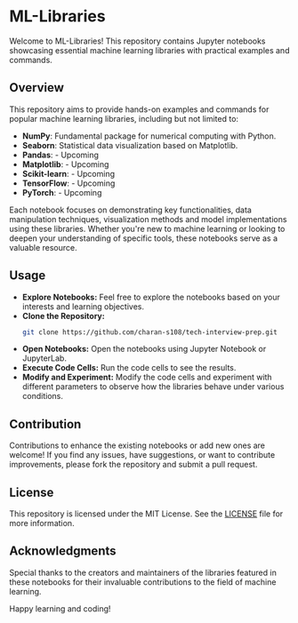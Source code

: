 # ML-Libraries

Welcome to ML-Libraries! This repository contains Jupyter notebooks showcasing essential machine learning libraries with practical examples and commands.

## Overview

This repository aims to provide hands-on examples and commands for popular machine learning libraries, including but not limited to:

- **NumPy**: Fundamental package for numerical computing with Python.
- **Seaborn**: Statistical data visualization based on Matplotlib.
- **Pandas**: - Upcoming
- **Matplotlib**: - Upcoming
- **Scikit-learn**: - Upcoming
- **TensorFlow**: - Upcoming
- **PyTorch**: - Upcoming

Each notebook focuses on demonstrating key functionalities, data manipulation techniques, visualization methods and model implementations using these libraries. Whether you're new to machine learning or looking to deepen your understanding of specific tools, these notebooks serve as a valuable resource.

## Usage

- **Explore Notebooks:** Feel free to explore the notebooks based on your interests and learning objectives.
- **Clone the Repository:**
   ```bash
   git clone https://github.com/charan-s108/tech-interview-prep.git

   ```
- **Open Notebooks:** Open the notebooks using Jupyter Notebook or JupyterLab.
- **Execute Code Cells:** Run the code cells to see the results.
- **Modify and Experiment:** Modify the code cells and experiment with different parameters to observe how the libraries behave under various conditions.

## Contribution

Contributions to enhance the existing notebooks or add new ones are welcome! If you find any issues, have suggestions, or want to contribute improvements, please fork the repository and submit a pull request.

## License

This repository is licensed under the MIT License. See the [LICENSE](./LICENSE) file for more information.

## Acknowledgments

Special thanks to the creators and maintainers of the libraries featured in these notebooks for their invaluable contributions to the field of machine learning.

Happy learning and coding!
